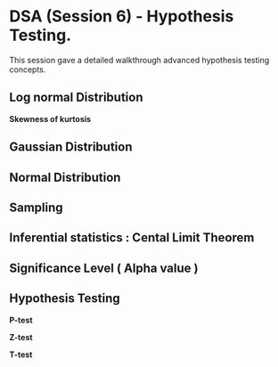 # DSA (Session 6) - Hypothesis Testing.

This session gave a detailed walkthrough advanced hypothesis testing concepts.

## Log normal Distribution

 **Skewness of kurtosis**
  
   
## Gaussian Distribution
  
         
## Normal Distribution

  
##  Sampling

 
##  Inferential statistics : Cental Limit Theorem
  
##  Significance Level ( Alpha value )

##  Hypothesis Testing

**P-test**

**Z-test**

**T-test**
